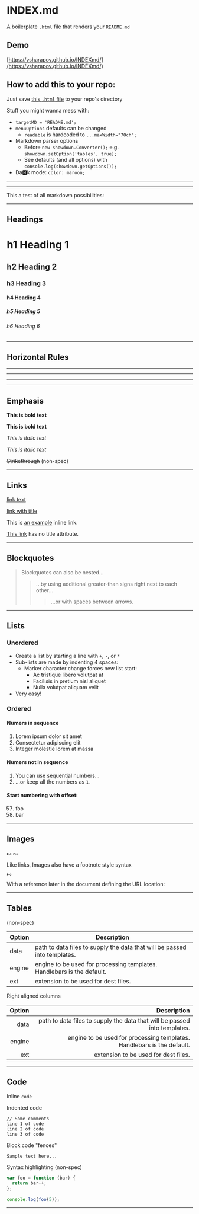 # INDEX.md
A boilerplate `.html` file that renders your `README.md`

## Demo
[https://vsharapov.github.io/INDEXmd/](https://vsharapov.github.io/INDEXmd/)

## How to add this to your repo:

Just save [this `.html` file](https://raw.githubusercontent.com/VSharapov/INDEXmd/master/index.html) to your repo's directory

Stuff you might wanna mess with:

- `targetMD = 'README.md';`
- `menuOptions` defaults can be changed
    - `readable` is hardcoded to `...maxWidth="70ch";`
- Markdown parser options
    - Before `new showdown.Converter();` e.g. `showdown.setOption('tables', true);`
    - See defaults (and all options) with `console.log(showdown.getOptions());`
- Da🅽k mode: `color: maroon;`

---

---

This a test of all markdown possibilities:

------------------------------------------

## Headings

# h1 Heading 1
## h2 Heading 2
### h3 Heading 3
#### h4 Heading 4
##### h5 Heading 5
###### h6 Heading 6

------------------------------------------

## Horizontal Rules

___

---

***

------------------------------------------

## Emphasis

**This is bold text**

__This is bold text__

*This is italic text*

_This is italic text_

~~Strikethrough~~ (non-spec)

------------------------------------------

## Links

[link text][1]

[link with title][2]

This is [an example](http://example.com/ "Title") inline link.

[This link](http://example.com/) has no title attribute.

------------------------------------------

## Blockquotes

> Blockquotes can also be nested...
>> ...by using additional greater-than signs right next to each other...
> > > ...or with spaces between arrows.

------------------------------------------

## Lists

### Unordered

+ Create a list by starting a line with `+`, `-`, or `*`
+ Sub-lists are made by indenting 4 spaces:
    - Marker character change forces new list start:
        * Ac tristique libero volutpat at
        + Facilisis in pretium nisl aliquet
        - Nulla volutpat aliquam velit
+ Very easy!

### Ordered

#### Numers in sequence

1. Lorem ipsum dolor sit amet
2. Consectetur adipiscing elit
3. Integer molestie lorem at massa

#### Numers not in sequence

1. You can use sequential numbers...
1. ...or keep all the numbers as `1.`

#### Start numbering with offset:

57. foo
1. bar

------------------------------------------

## Images

![Alt text][3]
![Alt text][4]

Like links, Images also have a footnote style syntax

![Alt text][id]

With a reference later in the document defining the URL location:

------------------------------------------

## Tables
(non-spec)

| Option | Description |
| ------ | ----------- |
| data   | path to data files to supply the data that will be passed into templates. |
| engine | engine to be used for processing templates. Handlebars is the default. |
| ext    | extension to be used for dest files. |

Right aligned columns

| Option | Description |
| ------:| -----------:|
| data   | path to data files to supply the data that will be passed into templates. |
| engine | engine to be used for processing templates. Handlebars is the default. |
| ext    | extension to be used for dest files. |

------------------------------------------

## Code

Inline `code`

Indented code

    // Some comments
    line 1 of code
    line 2 of code
    line 3 of code


Block code "fences"

```
Sample text here...
```

Syntax highlighting (non-spec)

``` js
var foo = function (bar) {
  return bar++;
};

console.log(foo(5));
```

------------------------------------------


[1]: http://example.com/
[2]: http://example.com/ "title text!"
[3]: data:image/png;base64,iVBORw0KGgoAAAANSUhEUgAAAA0AAAAHCAYAAADTcMcaAAAAOUlEQVQYlWP4TwZg+P///38GBgY4xqkQSY4BWQCZRlGELo/NJnQa3SAGdElcmrDahA9gOBevahwAALsWIux6PC+GAAAAAElFTkSuQmCC
[4]: data:image/png;base64,iVBORw0KGgoAAAANSUhEUgAAAA0AAAAHCAYAAADTcMcaAAAAOUlEQVQYlWP4TwZg+P///38GBgY4xqkQSY4BWQCZRlGELo/NJnQa3SAGdElcmrDahA9gOBevahwAALsWIux6PC+GAAAAAElFTkSuQmCC "Image title"
[id]: data:image/png;base64,iVBORw0KGgoAAAANSUhEUgAAAA0AAAAHCAYAAADTcMcaAAAAOUlEQVQYlWP4TwZg+P///38GBgY4xqkQSY4BWQCZRlGELo/NJnQa3SAGdElcmrDahA9gOBevahwAALsWIux6PC+GAAAAAElFTkSuQmCC "Image title"
